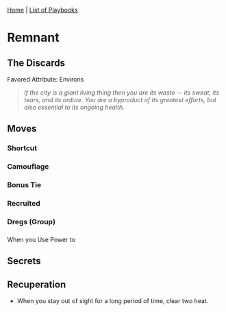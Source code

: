 [Home](../index.md) | [List of Playbooks](../index.md#Playbooks)

# Remnant
## The Discards
Favored Attribute: Environs

>*If the city is a giant living thing then you are its waste -- its sweat, its tears, and its ordure. You are a byproduct of its greatest efforts, but also essential to its ongoing health.*

## Moves

### Shortcut

### Camouflage

### Bonus Tie

### Recruited

### Dregs (Group)

###
When you Use Power to 

## Secrets
## Recuperation
- When you stay out of sight for a long period of time, clear two heat.